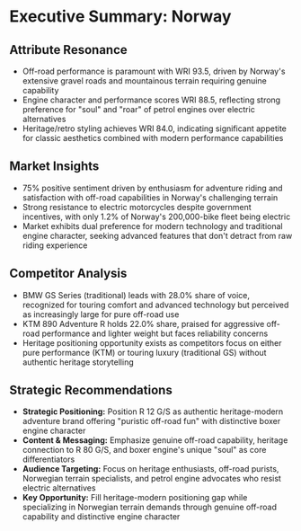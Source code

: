 # Executive Summary: Norway

## Attribute Resonance
- Off-road performance is paramount with WRI 93.5, driven by Norway's extensive gravel roads and mountainous terrain requiring genuine capability
- Engine character and performance scores WRI 88.5, reflecting strong preference for "soul" and "roar" of petrol engines over electric alternatives
- Heritage/retro styling achieves WRI 84.0, indicating significant appetite for classic aesthetics combined with modern performance capabilities

## Market Insights
- 75% positive sentiment driven by enthusiasm for adventure riding and satisfaction with off-road capabilities in Norway's challenging terrain
- Strong resistance to electric motorcycles despite government incentives, with only 1.2% of Norway's 200,000-bike fleet being electric
- Market exhibits dual preference for modern technology and traditional engine character, seeking advanced features that don't detract from raw riding experience

## Competitor Analysis
- BMW GS Series (traditional) leads with 28.0% share of voice, recognized for touring comfort and advanced technology but perceived as increasingly large for pure off-road use
- KTM 890 Adventure R holds 22.0% share, praised for aggressive off-road performance and lighter weight but faces reliability concerns
- Heritage positioning opportunity exists as competitors focus on either pure performance (KTM) or touring luxury (traditional GS) without authentic heritage storytelling

## Strategic Recommendations
- **Strategic Positioning:** Position R 12 G/S as authentic heritage-modern adventure brand offering "puristic off-road fun" with distinctive boxer engine character
- **Content & Messaging:** Emphasize genuine off-road capability, heritage connection to R 80 G/S, and boxer engine's unique "soul" as core differentiators
- **Audience Targeting:** Focus on heritage enthusiasts, off-road purists, Norwegian terrain specialists, and petrol engine advocates who resist electric alternatives
- **Key Opportunity:** Fill heritage-modern positioning gap while specializing in Norwegian terrain demands through genuine off-road capability and distinctive engine character